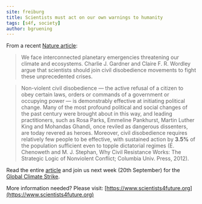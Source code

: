 ```yaml
---
site: freiburg
title: Scientists must act on our own warnings to humanity
tags: [s4f, society]
author: bgruening
---
```


From a recent [Nature article](https://www.nature.com/articles/s41559-019-0979-y):

> We face interconnected planetary emergencies threatening our climate and ecosystems. Charlie J. Gardner and Claire F. R. Wordley argue that scientists should join civil disobedience movements to fight these unprecedented crises.

> Non-violent civil disobedience — the active refusal of a citizen to obey certain laws, orders or commands of a government or occupying power — is demonstrably effective at initiating political change. Many of the most profound political and social changes of the past century were brought about in this way, and leading practitioners, such as Rosa Parks, Emmeline Pankhurst, Martin Luther King and Mohandas Ghandi, once reviled as dangerous dissenters, are today revered as heroes. Moreover, civil disobedience requires relatively few people to be effective, with sustained action by __3.5%__ of the population sufficient even to topple dictatorial regimes (E. Chenoweth and M. J. Stephan, Why Civil Resistance Works: The Strategic Logic of Nonviolent Conflict; Columbia Univ. Press, 2012).

Read the entire [article](https://www.nature.com/articles/s41559-019-0979-y) and join us next week (20th September)
for the [Global Climate Strike](https://globalclimatestrike.net).

More information needed? Please visit: [https://www.scientists4future.org](https://www.scientists4future.org)

